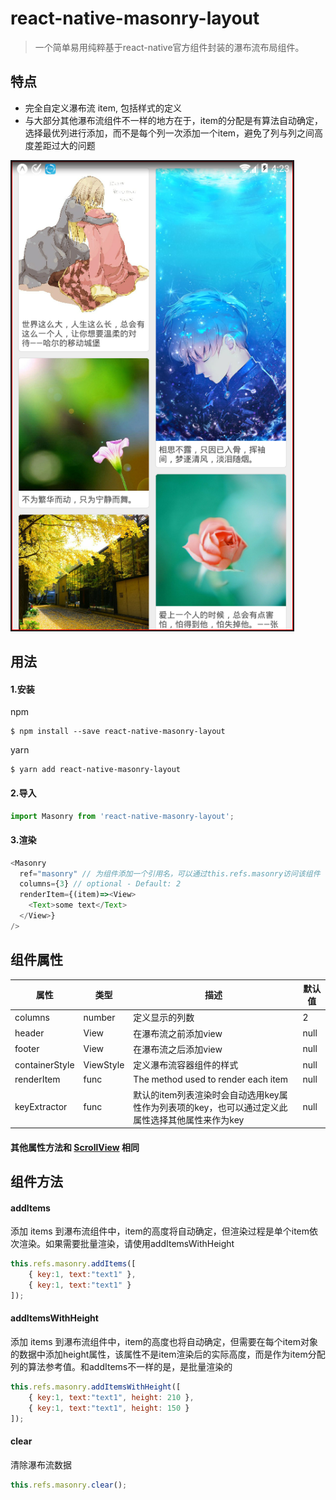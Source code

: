 # react-native-masonry-layout

> 一个简单易用纯粹基于react-native官方组件封装的瀑布流布局组件。

## 特点
* 完全自定义瀑布流 item, 包括样式的定义
* 与大部分其他瀑布流组件不一样的地方在于，item的分配是有算法自动确定，选择最优列进行添加，而不是每个列一次添加一个item，避免了列与列之间高度差距过大的问题

![preview](./example/preview.png)

## 用法

#### 1.安装
npm
```shell
$ npm install --save react-native-masonry-layout
```
yarn
```shell
$ yarn add react-native-masonry-layout
```

#### 2.导入
```javascript
import Masonry from 'react-native-masonry-layout';
```

#### 3.渲染
```javascript
<Masonry
  ref="masonry" // 为组件添加一个引用名，可以通过this.refs.masonry访问该组件
  columns={3} // optional - Default: 2
  renderItem={(item)=><View>
    <Text>some text</Text>
  </View>}
/>
```

## 组件属性
|属性|类型|描述|默认值|
|-----|-----|-----|-----|
| columns | number | 定义显示的列数 | 2 |
| header | View | 在瀑布流之前添加view | null |
| footer | View | 在瀑布流之后添加view | null |
| containerStyle | ViewStyle | 定义瀑布流容器组件的样式 | null |
| renderItem | func | The method used to render each item | null |
| keyExtractor | func | 默认的item列表渲染时会自动选用key属性作为列表项的key，也可以通过定义此属性选择其他属性来作为key | null |
#### 其他属性方法和 [ScrollView](https://reactnative.cn/docs/0.51/scrollview.html#content) 相同

## 组件方法
#### addItems
添加 items 到瀑布流组件中，item的高度将自动确定，但渲染过程是单个item依次渲染。如果需要批量渲染，请使用addItemsWithHeight
```javascript
this.refs.masonry.addItems([
	{ key:1, text:"text1" },
	{ key:1, text:"text1" }
]);
```

#### addItemsWithHeight
添加 items 到瀑布流组件中，item的高度也将自动确定，但需要在每个item对象的数据中添加height属性，该属性不是item渲染后的实际高度，而是作为item分配列的算法参考值。和addItems不一样的是，是批量渲染的
```javascript
this.refs.masonry.addItemsWithHeight([
	{ key:1, text:"text1", height: 210 },
	{ key:1, text:"text1", height: 150 }
]);
```

#### clear
清除瀑布流数据
```javascript
this.refs.masonry.clear();
```